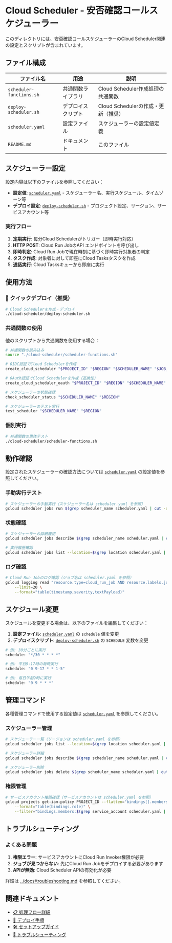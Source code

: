# Cloud Scheduler - 安否確認コールスケジューラー

このディレクトリには、安否確認コールスケジューラーのCloud Scheduler関連の設定とスクリプトが含まれています。

## ファイル構成

| ファイル名 | 用途 | 説明 |
|-----------|------|------|
| `scheduler-functions.sh` | 共通関数ライブラリ | Cloud Scheduler作成処理の共通関数 |
| `deploy-scheduler.sh` | デプロイスクリプト | Cloud Schedulerの作成・更新（推奨） |
| `scheduler.yaml` | 設定ファイル | スケジューラーの設定値定義 |
| `README.md` | ドキュメント | このファイル |

## スケジューラー設定

設定内容は以下のファイルを参照してください：

- **設定値**: [`scheduler.yaml`](./scheduler.yaml) - スケジューラー名、実行スケジュール、タイムゾーン等
- **デプロイ設定**: [`deploy-scheduler.sh`](./deploy-scheduler.sh) - プロジェクト設定、リージョン、サービスアカウント等

### 実行フロー

1. **定期実行**: 毎分Cloud Schedulerがトリガー（即時実行対応）
2. **HTTP POST**: Cloud Run JobのAPI エンドポイントを呼び出し
3. **即時判定**: Cloud Run Jobで現在時刻に基づく即時実行対象者の判定
4. **タスク作成**: 対象者に対して即座にCloud Tasksタスクを作成
5. **通話実行**: Cloud Tasksキューから即座に実行

## 使用方法

### 🚀 クイックデプロイ（推奨）

```bash
# Cloud Schedulerを作成・デプロイ
./cloud-scheduler/deploy-scheduler.sh
```

### 共通関数の使用

他のスクリプトから共通関数を使用する場合：

```bash
# 共通関数の読み込み
source "./cloud-scheduler/scheduler-functions.sh"

# OIDC認証でCloud Schedulerを作成
create_cloud_scheduler "$PROJECT_ID" "$REGION" "$SCHEDULER_NAME" "$JOB_NAME" "$SCHEDULE" "$TIMEZONE" "$SERVICE_ACCOUNT"

# OAuth認証でCloud Schedulerを作成（互換性）
create_cloud_scheduler_oauth "$PROJECT_ID" "$REGION" "$SCHEDULER_NAME" "$JOB_NAME" "$SCHEDULE" "$TIMEZONE" "$SERVICE_ACCOUNT"

# スケジューラーの状態確認
check_scheduler_status "$SCHEDULER_NAME" "$REGION"

# スケジューラーのテスト実行
test_scheduler "$SCHEDULER_NAME" "$REGION"
```

### 個別実行

```bash
# 共通関数の単体テスト
./cloud-scheduler/scheduler-functions.sh
```

## 動作確認

設定されたスケジューラーの確認方法については [`scheduler.yaml`](./scheduler.yaml) の設定値を参照してください。

### 手動実行テスト

```bash
# スケジューラーの手動実行（スケジューラー名は scheduler.yaml を参照）
gcloud scheduler jobs run $(grep scheduler_name scheduler.yaml | cut -d'"' -f4) --location=$(grep location scheduler.yaml | cut -d'"' -f4)
```

### 状態確認

```bash
# スケジューラーの詳細確認
gcloud scheduler jobs describe $(grep scheduler_name scheduler.yaml | cut -d'"' -f4) --location=$(grep location scheduler.yaml | cut -d'"' -f4)

# 実行履歴確認
gcloud scheduler jobs list --location=$(grep location scheduler.yaml | cut -d'"' -f4)
```

### ログ確認

```bash
# Cloud Run Jobのログ確認（ジョブ名は scheduler.yaml を参照）
gcloud logging read "resource.type=cloud_run_job AND resource.labels.job_name=$(grep job_name scheduler.yaml | cut -d'"' -f4)" \
    --limit=20 \
    --format="table(timestamp,severity,textPayload)"
```

## スケジュール変更

スケジュールを変更する場合は、以下のファイルを編集してください：

1. **設定ファイル**: [`scheduler.yaml`](./scheduler.yaml) の `schedule` 値を変更
2. **デプロイスクリプト**: [`deploy-scheduler.sh`](./deploy-scheduler.sh) の `SCHEDULE` 変数を変更

```bash
# 例: 30分ごとに実行
schedule: "*/30 * * * *"

# 例: 平日9-17時の毎時実行  
schedule: "0 9-17 * * 1-5"

# 例: 毎日午前9時に実行
schedule: "0 9 * * *"
```

## 管理コマンド

各種管理コマンドで使用する設定値は [`scheduler.yaml`](./scheduler.yaml) を参照してください。

### スケジューラー管理

```bash
# スケジューラー一覧（リージョンは scheduler.yaml を参照）
gcloud scheduler jobs list --location=$(grep location scheduler.yaml | cut -d'"' -f4)

# スケジューラー詳細
gcloud scheduler jobs describe $(grep scheduler_name scheduler.yaml | cut -d'"' -f4) --location=$(grep location scheduler.yaml | cut -d'"' -f4)

# スケジューラー削除
gcloud scheduler jobs delete $(grep scheduler_name scheduler.yaml | cut -d'"' -f4) --location=$(grep location scheduler.yaml | cut -d'"' -f4)
```

### 権限管理

```bash
# サービスアカウント権限確認（サービスアカウントは scheduler.yaml を参照）
gcloud projects get-iam-policy PROJECT_ID --flatten="bindings[].members" \
    --format="table(bindings.role)" \
    --filter="bindings.members:$(grep service_account scheduler.yaml | cut -d'"' -f4)"
```

## トラブルシューティング

### よくある問題

1. **権限エラー**: サービスアカウントにCloud Run Invoker権限が必要
2. **ジョブが見つからない**: 先にCloud Run Jobをデプロイする必要があります
3. **APIが無効**: Cloud Scheduler APIの有効化が必要

詳細は [../docs/troubleshooting.md](../docs/troubleshooting.md) を参照してください。

## 関連ドキュメント

- [📋 処理フロー詳細](../docs/processing-flow.md)
- [🚀 デプロイ手順](../docs/deployment.md)
- [🛠️ セットアップガイド](../docs/setup-guide.md)
- [🔧 トラブルシューティング](../docs/troubleshooting.md)
